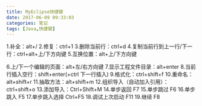 ```yaml
---
title: MyEclipse快捷键
date: 2017-06-09 09:33:03
categories: 笔记
tags: [Java,快捷键]
---
```


1.补全：alt+/
2.修复：ctrl+1
3.删除当前行：ctrl+d
4.复制当前行到上一行/下一行：ctrl+alt+上/下方向键
5.互换位置：alt+上/下方向键
<!--more-->
6.上/下一个编辑的页面：alt+左/右方向键
7.显示工程文件目录：alt+enter
8.当前行插入空行：shift+enter(+ctrl 下一行插入)
9.格式化：ctrl+shift+f
10.重命名：alt+shift+r
11.抽取方法：alt+shift+m
12.组织导入（自动加入引用）：ctrl+shift+o
13.添加导入：Ctrl+Shift+M 
14.单步返回 F7 
15.单步跳过 F6 
16.单步跳入 F5 
17.单步跳入选择 Ctrl+F5 
18.调试上次启动 F11 
19.继续 F8 
